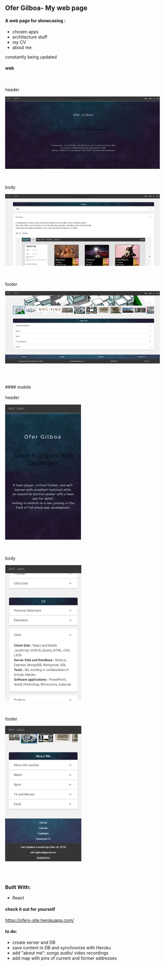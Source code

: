 ## Ofer Gilboa- My web page 
 
#### A web page for showcasing :
- chosen apps
- architecture stuff  
- my CV
- about me

constantly being updated 

#### web
<br/>
<br/>
header
<br/>
<p><img src="src/img/OfersSite/header.PNG"  title="Ofer's Site"></p>
<br/>
<br/>
body
<br/>
<p><img src="src/img/OfersSite/body.PNG" title="Ofer's Site"></p>
<br/>
<br/>
footer
<br/>
<p><img src="src/img/OfersSite/ZBar.PNG"  title="Ofer's Site"></p>
<br/>
<br/>
<br/>
#### mobile
<br/>
<br/>
header
<br/>
<p><img src="src/img/OfersSite/headerM.PNG"  height="440px" title="Ofer's Site"></p>
<br/>
<br/>
body
<br/>
<p><img src="src/img/OfersSite/bodyM.PNG"  height="440px" title="Ofer's Site"></p>
<br/>
<br/>
footer
<br/>
<p><img src="src/img/OfersSite/ZBarM.PNG"  height="440px" title="Ofer's Site"></p>
<br/>
<br/>

### Built With:
- React


#### check it out for yourself 
 https://ofers-site.herokuapp.com/


#### to do:
- create server and DB
- save content in DB and synchronize with Heroku
- add "about me": songs audio/ video recordings
- add map with pins of current and former addresses
